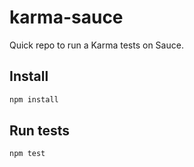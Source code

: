 # karma-sauce
Quick repo to run a Karma tests on Sauce.

## Install
```bash
npm install
```

## Run tests
```bash
npm test
```